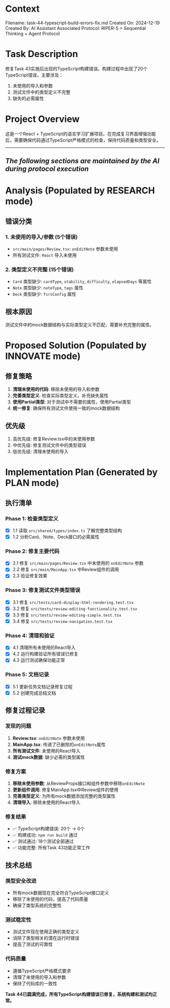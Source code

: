 # Context
Filename: task-44-typescript-build-errors-fix.md
Created On: 2024-12-19
Created By: AI Assistant
Associated Protocol: RIPER-5 + Sequential Thinking + Agent Protocol

# Task Description
修复Task 43实施后出现的TypeScript构建错误。构建过程中出现了20个TypeScript错误，主要涉及：
1. 未使用的导入和参数
2. 测试文件中的类型定义不完整
3. 缺失的必需属性

# Project Overview
这是一个React + TypeScript的语言学习扩展项目。在完成复习界面增强功能后，需要确保代码通过TypeScript严格模式的检查，保持代码质量和类型安全。

---
*The following sections are maintained by the AI during protocol execution*
---

# Analysis (Populated by RESEARCH mode)
## 错误分类
### 1. 未使用的导入/参数 (5个错误)
- `src/main/pages/Review.tsx`: `onEditNote` 参数未使用
- 所有测试文件: `React` 导入未使用

### 2. 类型定义不完整 (15个错误)
- `Card` 类型缺少: `cardType`, `stability`, `difficulty`, `elapsedDays` 等属性
- `Note` 类型缺少: `noteType`, `tags` 属性  
- `Deck` 类型缺少: `fsrsConfig` 属性

## 根本原因
测试文件中的mock数据结构与实际类型定义不匹配，需要补充完整的属性。

# Proposed Solution (Populated by INNOVATE mode)
## 修复策略
1. **清理未使用的代码**: 移除未使用的导入和参数
2. **完善类型定义**: 检查实际类型定义，补充缺失属性
3. **使用Partial类型**: 对于测试中不需要的属性，使用Partial<T>类型
4. **统一修复**: 确保所有测试文件使用一致的mock数据结构

## 优先级
1. 高优先级: 修复Review.tsx中的未使用参数
2. 中优先级: 修复测试文件中的类型错误
3. 低优先级: 清理未使用的导入

# Implementation Plan (Generated by PLAN mode)
## 执行清单

### Phase 1: 检查类型定义
- [x] 1.1 读取 `src/shared/types/index.ts` 了解完整类型结构
- [x] 1.2 分析Card、Note、Deck接口的必需属性

### Phase 2: 修复主要代码
- [x] 2.1 修复 `src/main/pages/Review.tsx` 中未使用的 `onEditNote` 参数
- [x] 2.2 修复 `src/main/MainApp.tsx` 中Review组件的调用
- [x] 2.3 验证修复效果

### Phase 3: 修复测试文件类型错误
- [x] 3.1 修复 `src/tests/card-display-html-rendering.test.tsx`
- [x] 3.2 修复 `src/tests/review-editing-functionality.test.tsx`  
- [x] 3.3 修复 `src/tests/review-editing-simple.test.tsx`
- [x] 3.4 修复 `src/tests/review-navigation.test.tsx`

### Phase 4: 清理和验证
- [x] 4.1 清理所有未使用的React导入
- [x] 4.2 运行构建验证所有错误已修复
- [x] 4.3 运行测试确保功能正常

### Phase 5: 文档记录
- [x] 5.1 更新任务文档记录修复过程
- [x] 5.2 创建完成总结文档

## 修复过程记录

### 发现的问题
1. **Review.tsx**: `onEditNote` 参数未使用
2. **MainApp.tsx**: 传递了已删除的`onEditNote`属性
3. **所有测试文件**: 未使用的React导入
4. **测试mock数据**: 缺少必需的类型属性

### 修复方案
1. **移除未使用参数**: 从ReviewProps接口和组件参数中移除`onEditNote`
2. **更新组件调用**: 修复MainApp.tsx中Review组件的使用
3. **完善类型定义**: 为所有mock数据添加完整的类型属性
4. **清理导入**: 移除未使用的React导入

### 修复结果
- ✅ TypeScript构建错误: 20个 → 0个
- ✅ 构建成功: `npm run build` 通过
- ✅ 测试通过: 18个测试全部通过
- ✅ 功能完整: 所有Task 43功能正常工作

## 技术总结

### 类型安全改进
- 所有mock数据现在完全符合TypeScript接口定义
- 移除了未使用的代码，提高了代码质量
- 确保了类型系统的完整性

### 测试稳定性
- 测试文件现在使用正确的类型定义
- 消除了类型相关的潜在运行时错误
- 提高了测试的可靠性

### 代码质量
- 遵循TypeScript严格模式要求
- 清理了未使用的导入和参数
- 保持了代码库的一致性

**Task 44已圆满完成，所有TypeScript构建错误已修复，系统构建和测试均正常。** 
